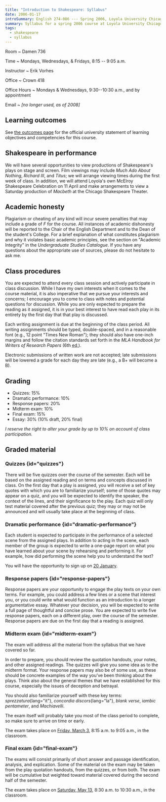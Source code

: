 ```yaml
---
title: "Introduction to Shakespeare: Syllabus"
date: 2006-01-17
introSummary: English 274-086 --- Spring 2006, Loyola University Chicago
summary: Syllabus for a spring 2006 course at Loyola University Chicago on the plays and poems of William Shakespeare
tags:
  - shakespeare
  - syllabus
---
```


Room
  ~ Damen 736

Time
  ~ Mondays, Wednesdays, & Fridays, 8:15 -- 9:05 a.m.

Instructor
  ~ Erik Vorhes

Office
  ~ Crown 418

Office Hours
  ~ Mondays & Wednesdays, 9:30--10:30 a.m., and by appointment

Email
  ~ *[no longer used, as of 2008]*

## Learning outcomes

See [the outcomes page](../outcomes) for the official university statement of learning objectives and competencies for this course.

## Shakespeare in performance

We will have several opportunities to view productions of Shakespeare's plays on stage and screen. Film viewings may include <cite>Much Ado About Nothing</cite>, <cite>Richard III</cite>, and <cite>Titus</cite>; we will arrange viewing times during the first week of class. In addition, we will attend Loyola's own McElroy Shakespeare Celebration on 11 April and make arrangements to view a Saturday production of <cite>Macbeth</cite> at the Chicago Shakespeare Theater.

## Academic honesty

Plagiarism or cheating of any kind will incur severe penalties that may include a grade of *F* for the course. All instances of academic dishonesty will be reported to the Chair of the English Department and to the Dean of the student's College. For a brief explanation of what constitutes plagiarism and why it violates basic academic principles, see the section on "Academic Integrity" in the <cite>Undergraduate Studies Catalogue</cite>. If you have any questions about the appropriate use of sources, please do not hesitate to ask me.

## Class procedures

You are expected to attend every class session and actively participate in class discussion. While I have my own interests when it comes to the course material, it is also imperative that we pursue your interests and concerns; I encourage you to come to class with notes and potential questions for discussion. While you are only expected to prepare the reading as it assigned, it is in your best interest to have read each play in its entirety by the first day that that play is discussed.

Each writing assignment is due at the beginning of the class period. All writing assignments should be typed, double-spaced, and in a reasonable font (e.g., 12 point "Times New Roman"); they should also have one-inch margins and follow the citation standards set forth in the <cite>MLA Handbook for Writers of Research Papers</cite> (6th <abbr title="edition">ed.</abbr>).

Electronic submissions of written work are not accepted; late submissions will be lowered a grade for each day they are late (e.g., a B+ will become a B).

## Grading

* Quizzes: 15%
* Dramatic performance: 10%
* Response papers: 20%
* Midterm exam: 10%
* Final exam: 15%
* Essay: 30% (10% draft, 20% final)

*I reserve the right to alter your grade by up to 10% on account of class participation.*

## Graded material

### Quizzes {id="quizzes"}

There will be five quizzes over the course of the semester. Each will be based on the assigned reading and on terms and concepts discussed in class. On the first day that a play is assigned, you will receive a set of key quotes with which you are to familiarize yourself; some of those quotes may appear on a quiz, and you will be expected to identify the speaker, the context of the lines, and their significance to the play. Each quiz will only test material covered after the previous quiz; they may or may not be announced and will usually take place at the beginning of class.

### Dramatic performance {id="dramatic-performance"}

Each student is expected to participate in the performance of a selected scene from the assigned plays. In addition to acting in the scene, each member of the group is expected to write a one-page report on what you have learned about your scene by rehearsing and performing it. For example, how did performing the scene help you to understand the text?

You will have the opportunity to sign up on [20 January](../schedule#2006-01-20).

### Response papers {id="response-papers"}

Response papers are your opportunity to engage the play texts on your own terms. For example, you could address a few lines or a scene that interest you, or you could write what would function as an introduction to a longer argumentative essay. Whatever your decision, you will be expected to write a full page of thoughtful and concise prose. You are expected to write five response papers, each on a different play, over the course of the semester. Response papers are due on the first day that a reading is assigned.

### Midterm exam {id="midterm-exam"}

The exam will address all the material from the syllabus that we have covered so far.

In order to prepare, you should review the quotation handouts, your notes, and other assigned readings. The quizzes will give you some idea as to the midterm format. Your response papers may also be of some use, as these should be concrete examples of the way you’ve been thinking about the plays. Think also about the general themes that we have established for this course, especially the issues of deception and betrayal.

You should also familiarize yourself with these key terms: *sprezzatura*{lang="it"}, *concordia discors*{lang="la"}, *blank verse*, *iambic pentameter*, and *Machiavelli*.

The exam itself will probably take you most of the class period to complete, so make sure to arrive on time or early.

The exam takes place on [Friday, March 3](../schedule#2006-03-03), 8:15 a.m. to 9:05 a.m., in the classroom.

### Final exam {id="final-exam"}

The exams will consist primarily of short answer and passage identification, analysis, and explication. Some of the material on the exam may be taken from the play quotation handouts, from the quizzes, or from both. The exam will be cumulative but weighted toward material covered during the second half of the semester.

The exam takes place on [Saturday, May 13](../schedule#2006-05-13), 8:30 a.m. to 10:30 a.m., in the classroom.
